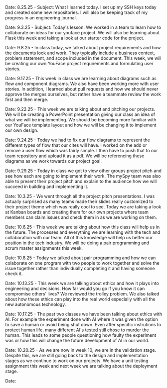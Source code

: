 Date: 8.25.25 - Subject: What I learned today. I set up my SSH keys today and created some new repositories. I will also be keeping track of my progress in an engineering journal.

Date: 9.3.25 - Subject: Today's lesson. We worked in a team to learn how to collaborate on ideas for our youface project. We will also be learning about Flask this week and taking a look at our starter code for the project.

Date: 9.8.25 - In class today, we talked about project requirements and how the documents look and work. They typically include a business context, problem statement, and scope included in the document. This week, we will be creating our own YouFace project requirements and formulating user stories.

Date: 9.17.25 - This week in class we are learning about diagrams such as flow and component diagrams. We also have been working more with user stories. In addition, I learned about pull requests and how we should never approve the merges ourselves, but rather have a teammate review the work first and then merge.

Date: 9.22.25 - This week we are talking about and pitching our projects. We will be creating a PowerPoint presentation giving our class an idea of what we will be implementing. We should be becoming more familiar with our YouFace template layout and how we will be changing it to implement our own design.

Date: 9.24.25 - Today we had to fix our flow diagrams to represent the different types of flow that our cites will have. I worked on the add or remove a user flow which was fairly simple. I then have to push that to our team repository and upload it as a pdf. We will be referencing these diagrams as we work towards our project goal.

Date: 9.29.25 - Today in class we got to view other groups project pitch and see how each are going to implement their work. The mySpy team was also able to present their project pitch and explain to the audience how we will succeed in building and implementing it.

Date: 10.3.25 - We went through all the project pitch presentations. I was actually surprised as many teams made their slides really customized to their project theme which was really cool to see. Today we are taking a look at Kanban boards and creating them for our own projects where team members can claim issues and check them in as we are working on them.

Date: 10.6.25 - This week we are talking about how this class will help us in the future. The processes and everything we are learning with the tech and collaboration with our team. All of this knowledge will help us better our position in the tech industry. We will be doing a pair programming and scrum master assignments this week.

Date: 10.8.25 - Today we talked about pair programming and how we can colaborate on one program with two people to work together and solve the issue together rather than individually completing it and having someone check it.  

Date: 10.13.25 - This week we are talking about ethics and how it plays into engineering and decisions. How far would you go if you know it can compromise others' lives? We reviewed the trolley problem. We also talked about how these ethics can play into the real world especially with all the new autonomous technology. 

Date: 10.17.25 - The past two classes we have been talking about ethics with AI. For example the experiment done with AI where it was given the option to save a human or avoid being shut down. Even after specific instrutions to protect human life, many different AI's tested still chose to murder the human. This leads to some people questioning how faulty the experiment was or how this will change the future development of AI in our world.

Date: 10.20.25 - As we are now in week 10, we are in the validation stage. Despite this, we are still going back to the design and implementation stages as we continue to work on our projects. We have a unit testing assignment this week and next week we are talking about the deployment stage.

Date: 
